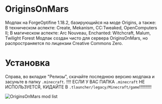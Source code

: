 # OriginsOnMars
Модпак на ForgeOptifine 1.18.2, базирующийся на моде Origins, а также:
В техническом аспекте: Create, Mekanism, CC:Tweaked, OpenComputers II;
В магическом аспекте: Arc Nouveau, Enchanted: Witchcraft, Malum, Twilight Forest
Модпак создан чисто для сервера OriginsOnMars, но распространяется по лицензии Creative Commons Zero.

# Установка
Справа, во вкладке "Релизы", скачайте последнюю версию модпака и засуньте в папку `.minecraft`.
!!!! ЕСЛИ У ВАС ПАПКА `.minecraft` НЕ ИСПОЛЬЗУЕТСЯ, КИДАЙТЕ В `.tlauncher/legacy/Minecraft/game`!!!!!!!!!!

![OriginsOnMars mod list](https://i.imgur.com/UtK033x.jpg "OriginsOnMars mods")

